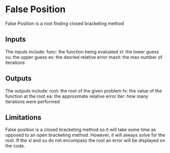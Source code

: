 # **False Position**
False Position is a root finding closed bracketing method
## Inputs
The inputs include: 
func: the function being evaluated
xl: the lower guess
xu: the upper guess
es: the desried relative error
maxit: the max number of iterations
## Outputs
The outputs include:
root: the root of the given problem
fx: the value of the function at the root
ea: the approximate relative error
iter: how many iterations were performed
## Limitations
False position is a closed bracketing method so it will take some time as opposed to an open bracketing method. However, it will always solve for the root. If the xl and xu do not encompass the root an error will be displayed on the code. 
